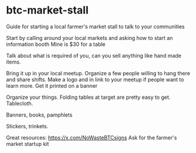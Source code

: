 # btc-market-stall
Guide for starting a local farmer's market stall to talk to your communities

Start by calling around your local markets and asking how to start an information booth
Mine is $30 for a table

Talk about what is required of you, can you sell anything like hand made items.

Bring it up in your local meetup.  Organize a few people willing to hang there and share shifts.
Make a logo and in link to your meetup if people want to learn more.
Get it printed on a banner

Organize your things.  Folding tables at target are pretty easy to get.  Tablecloth.

Banners, books, pamphlets

Stickers, trinkets.

Great resources:
https://x.com/NoWasteBTCsigns
Ask for the farmer's market startup kit



